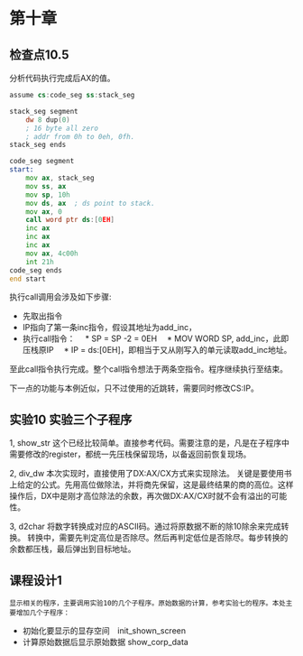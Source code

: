 

# 第十章

## 检查点10.5
分析代码执行完成后AX的值。

```asm
assume cs:code_seg ss:stack_seg

stack_seg segment
    dw 8 dup(0) 
    ; 16 byte all zero
    ; addr from 0h to 0eh, 0fh.
stack_seg ends

code_seg segment
start:
    mov ax, stack_seg
    mov ss, ax
    mov sp, 10h
    mov ds, ax  ; ds point to stack.
    mov ax, 0
    call word ptr ds:[0EH]
    inc ax
    inc ax
    inc ax
    mov ax, 4c00h
    int 21h
code_seg ends
end start
```

执行call调用会涉及如下步骤:

* 先取出指令
* IP指向了第一条inc指令，假设其地址为add_inc，
* 执行call指令：
　* SP = SP -2 = 0EH
　* MOV WORD SP, add_inc，此即压栈原IP
　* IP = ds:[0EH]，即相当于又从刚写入的单元读取add_inc地址。

至此call指令执行完成。整个call指令想法于两条空指令。程序继续执行至结束。

下一点的功能与本例近似，只不过使用的近跳转，需要同时修改CS:IP。


## 实验10 实验三个子程序

1, show_str
    这个已经比较简单。直接参考代码。需要注意的是，凡是在子程序中需要修改的register，都统一先压栈保留现场，以备返回前恢复现场。
    
2, div_dw
    本次实现时，直接使用了DX:AX/CX方式来实现除法。
    关键是要使用书上给定的公式。先用高位做除法，并将商先保留，这是最终结果的商的高位。这样操作后，DX中是刚才高位除法的余数，再次做DX:AX/CX时就不会有溢出的可能性。
    
3, d2char
    将数字转换成对应的ASCII码。通过将原数据不断的除10除余来完成转换。
    转换中，需要先判定高位是否除尽。然后再判定低位是否除尽。每步转换的余数都压栈，最后弹出到目标地址。


    
## 课程设计1
    显示相关的程序，主要调用实验10的几个子程序。原始数据的计算，参考实验七的程序。本处主要增加几个子程序：

* 初始化要显示的显存空间　init_shown_screen
* 计算原始数据后显示原始数据 show_corp_data



